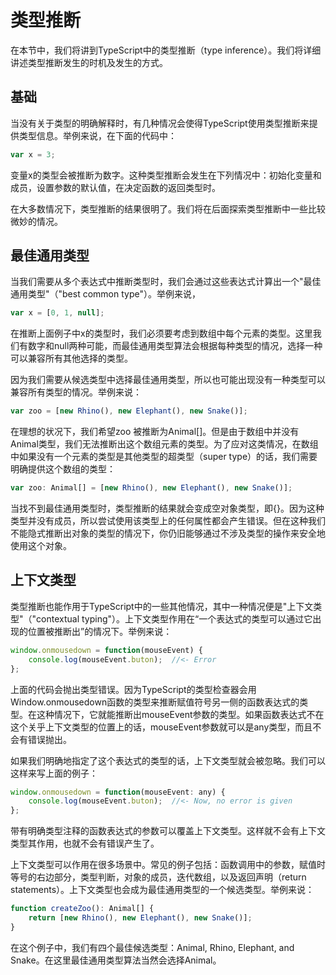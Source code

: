 # 类型推断
在本节中，我们将讲到TypeScript中的类型推断（type inference）。我们将详细讲述类型推断发生的时机及发生的方式。

## 基础
当没有关于类型的明确解释时，有几种情况会使得TypeScript使用类型推断来提供类型信息。举例来说，在下面的代码中：

```js
var x = 3;
```

变量x的类型会被推断为数字。这种类型推断会发生在下列情况中：初始化变量和成员，设置参数的默认值，在决定函数的返回类型时。

在大多数情况下，类型推断的结果很明了。我们将在后面探索类型推断中一些比较微妙的情况。

## 最佳通用类型
当我们需要从多个表达式中推断类型时，我们会通过这些表达式计算出一个"最佳通用类型"（"best common type"）。举例来说，

```js
var x = [0, 1, null];
```

在推断上面例子中x的类型时，我们必须要考虑到数组中每个元素的类型。这里我们有数字和null两种可能，而最佳通用类型算法会根据每种类型的情况，选择一种可以兼容所有其他选择的类型。

因为我们需要从候选类型中选择最佳通用类型，所以也可能出现没有一种类型可以兼容所有类型的情况。举例来说：

```js
var zoo = [new Rhino(), new Elephant(), new Snake()];
```

在理想的状况下，我们希望zoo 被推断为Animal[]。但是由于数组中并没有Animal类型，我们无法推断出这个数组元素的类型。为了应对这类情况，在数组中如果没有一个元素的类型是其他类型的超类型（super type）的话，我们需要明确提供这个数组的类型：

```js
var zoo: Animal[] = [new Rhino(), new Elephant(), new Snake()];
```

当找不到最佳通用类型时，类型推断的结果就会变成空对象类型，即{}。因为这种类型并没有成员，所以尝试使用该类型上的任何属性都会产生错误。但在这种我们不能隐式推断出对象的类型的情况下，你仍旧能够通过不涉及类型的操作来安全地使用这个对象。

## 上下文类型
类型推断也能作用于TypeScript中的一些其他情况，其中一种情况便是"上下文类型"（"contextual typing"）。上下文类型作用在“一个表达式的类型可以通过它出现的位置被推断出”的情况下。举例来说：

```js
window.onmousedown = function(mouseEvent) {
    console.log(mouseEvent.buton);  //<- Error
};
```

上面的代码会抛出类型错误。因为TypeScript的类型检查器会用Window.onmousedown函数的类型来推断赋值符号另一侧的函数表达式的类型。在这种情况下，它就能推断出mouseEvent参数的类型。如果函数表达式不在这个关乎上下文类型的位置上的话，mouseEvent参数就可以是any类型，而且不会有错误抛出。

如果我们明确地指定了这个表达式的类型的话，上下文类型就会被忽略。我们可以这样来写上面的例子：

```js
window.onmousedown = function(mouseEvent: any) {
    console.log(mouseEvent.buton);  //<- Now, no error is given
};
```

带有明确类型注释的函数表达式的参数可以覆盖上下文类型。这样就不会有上下文类型其作用，也就不会有错误产生了。

上下文类型可以作用在很多场景中。常见的例子包括：函数调用中的参数，赋值时等号的右边部分，类型判断，对象的成员，迭代数组，以及返回声明（return statements）。上下文类型也会成为最佳通用类型的一个候选类型。举例来说：

```js
function createZoo(): Animal[] {
    return [new Rhino(), new Elephant(), new Snake()];
}
```

在这个例子中，我们有四个最佳候选类型：Animal, Rhino, Elephant, and Snake。在这里最佳通用类型算法当然会选择Animal。
